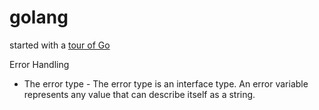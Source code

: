 # golang
started with a [tour of Go](https://go.dev/tour/list)

Error Handling
- The error type - The error type is an interface type. An error variable represents any value that can describe itself as a string.
